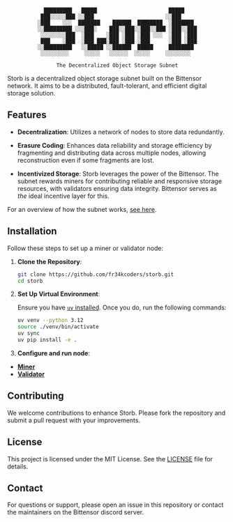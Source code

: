<div align="center">

```
                                                     
   █████████   █████                       █████     
  ███░░░░░███ ░░███                       ░░███      
 ░███    ░░░  ███████    ██████  ████████  ░███████  
 ░░█████████ ░░░███░    ███░░███░░███░░███ ░███░░███ 
  ░░░░░░░░███  ░███    ░███ ░███ ░███ ░░░  ░███ ░███ 
  ███    ░███  ░███ ███░███ ░███ ░███      ░███ ░███ 
 ░░█████████   ░░█████ ░░██████  █████     ████████  
  ░░░░░░░░░     ░░░░░   ░░░░░░  ░░░░░     ░░░░░░░░   
                                                     
The Decentralized Object Storage Subnet
```

</div>

Storb is a decentralized object storage subnet built on the Bittensor network. It aims to be a distributed, fault-tolerant, and efficient digital storage solution.

## Features

- **Decentralization**: Utilizes a network of nodes to store data redundantly.

- **Erasure Coding**: Enhances data reliability and storage efficiency by fragmenting and distributing data across multiple nodes, allowing reconstruction even if some fragments are lost. 

- **Incentivized Storage**: Storb leverages the power of the Bittensor. The subnet rewards miners for contributing reliable and responsive storage resources, with validators ensuring data integrity. Bittensor serves as *the* ideal incentive layer for this.

For an overview of how the subnet works, [see here](docs/overview.md).

## Installation

Follow these steps to set up a miner or validator node:

1. **Clone the Repository**:

   ```bash
   git clone https://github.com/fr34kcoders/storb.git
   cd storb
   ```

2. **Set Up Virtual Environment**:

   Ensure you have [`uv` installed](https://docs.astral.sh/uv/getting-started/installation/). Once you do, run the following commands:

   ```bash
   uv venv --python 3.12
   source ./venv/bin/activate
   uv sync
   uv pip install -e .
   ```

3. **Configure and run node**:

- [**Miner**](docs/miner.md)
- [**Validator**](docs/validator.md)

## Contributing

We welcome contributions to enhance Storb. Please fork the repository and submit a pull request with your improvements.

## License

This project is licensed under the MIT License. See the [LICENSE](https://github.com/fr34kcoders/storb/blob/main/LICENSE) file for details.

## Contact

For questions or support, please open an issue in this repository or contact the maintainers on the Bittensor discord server.
